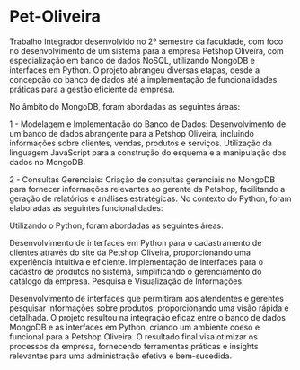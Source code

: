 # Pet-Oliveira
Trabalho Integrador desenvolvido no 2º semestre da faculdade, com foco no desenvolvimento de um sistema para a empresa Petshop Oliveira, com especialização em banco de dados NoSQL, utilizando MongoDB e interfaces em Python. O projeto abrangeu diversas etapas, desde a concepção do banco de dados até a implementação de funcionalidades práticas para a gestão eficiente da empresa.

No âmbito do MongoDB, foram abordadas as seguintes áreas:

1 - Modelagem e Implementação do Banco de Dados:
Desenvolvimento de um banco de dados abrangente para a Petshop Oliveira, incluindo informações sobre clientes, vendas, produtos e serviços.
Utilização da linguagem JavaScript para a construção do esquema e a manipulação dos dados no MongoDB.

2 - Consultas Gerenciais:
Criação de consultas gerenciais no MongoDB para fornecer informações relevantes ao gerente da Petshop, facilitando a geração de relatórios e análises estratégicas.
No contexto do Python, foram elaboradas as seguintes funcionalidades:

Utilizando o Python, foram abordadas as seguintes áreas:

Desenvolvimento de interfaces em Python para o cadastramento de clientes através do site da Petshop Oliveira, proporcionando uma experiência intuitiva e eficiente.
Implementação de interfaces para o cadastro de produtos no sistema, simplificando o gerenciamento do catálogo da empresa.
Pesquisa e Visualização de Informações:

Desenvolvimento de interfaces que permitiram aos atendentes e gerentes pesquisar informações sobre produtos, proporcionando uma visão rápida e detalhada.
O projeto resultou na integração eficaz entre o banco de dados MongoDB e as interfaces em Python, criando um ambiente coeso e funcional para a Petshop Oliveira. O resultado final visa otimizar os processos da empresa, fornecendo ferramentas práticas e insights relevantes para uma administração efetiva e bem-sucedida.
